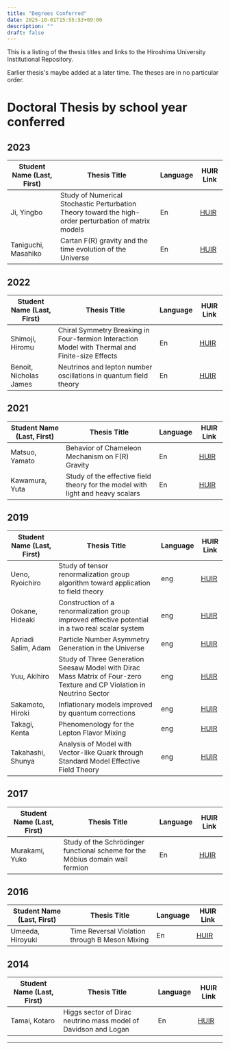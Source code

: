 ```yaml
---
title: "Degrees Conferred"
date: 2025-10-01T15:55:53+09:00
description: ""
draft: false
---
```

<!--
NOTE:
Tilte is displayed as Topic title in Home page and Listing page.
Description is displayed as Short summary in Home page.
This area up to !--more-- is displayed as Summary in listing pages linked from sidebar items.
-->
This is a listing of the thesis titles and links to the Hiroshima University Institutional Repository.
<!--more-->
<!-- First we give the [Doctoral thesis]({{< relref path="/members/past/degrees.md#doctoral-thesis-by-school-year-conferred" >}}), then the [Master`s thesis]({{<  relref path="/members/past/degrees.md#master-thesis-by-year-conferred" >}}). -->
Earlier thesis's maybe added at a later time.  The theses are in no particular order.

# Doctoral Thesis by school year conferred

## 2023
| Student Name (Last, First) | Thesis Title | Language | HUIR Link |
| ---- | ---- | ---- | ---- |
| Ji, Yingbo           | Study of Numerical Stochastic Perturbation Theory toward the high-order perturbation of matrix models | En | [HUIR](https://hiroshima.repo.nii.ac.jp/records/2001821)  |
| Taniguchi, Masahiko  | Cartan F(R) gravity and the time evolution of the Universe  | En | [HUIR](https://hiroshima.repo.nii.ac.jp/records/2001913) |

## 2022
| Student Name (Last, First) | Thesis Title | Language | HUIR Link |
| ---- | ---- | ---- | ---- |
| Shimoji, Hiromu |  Chiral Symmetry Breaking in Four-fermion Interaction Model with Thermal and Finite-size Effects | En | [HUIR](https://hiroshima.repo.nii.ac.jp/records/2002068) |
| Benoit, Nicholas James | Neutrinos and lepton number oscillations in quantum field theory | En | [HUIR](https://hiroshima.repo.nii.ac.jp/records/2002083) |

## 2021 
| Student Name (Last, First) | Thesis Title | Language | HUIR Link |
| ---- | ---- | ---- | ---- |
| Matsuo, Yamato |  Behavior of Chameleon Mechanism on F(R) Gravity | En | [HUIR](https://hiroshima.repo.nii.ac.jp/records/2002605) |
| Kawamura, Yuta |  Study of the effective field theory for the model with light and heavy scalars | En | [HUIR](https://hiroshima.repo.nii.ac.jp/records/2002604) |

## 2019
| Student Name (Last, First) | Thesis Title | Language | HUIR Link |
| ---- | ---- | ---- | ---- |
| Ueno, Ryoichiro | Study of tensor renormalization group algorithm toward application to field theory | eng | [HUIR](https://ir.lib.hiroshima-u.ac.jp/00048344) |
| Ookane, Hideaki | Construction of a renormalization group improved effective potential in a two real scalar system | eng | [HUIR](https://ir.lib.hiroshima-u.ac.jp/00048333) |
| Apriadi Salim, Adam | Particle Number Asymmetry Generation in the Universe | eng | [HUIR](https://ir.lib.hiroshima-u.ac.jp/00048348) |
| Yuu, Akihiro | Study of Three Generation Seesaw Model with Dirac Mass Matrix of Four-zero Texture and CP Violation in Neutrino Sector | eng | [HUIR](https://ir.lib.hiroshima-u.ac.jp/00049399) |
| Sakamoto, Hiroki | Inflationary models improved by quantum corrections | eng | [HUIR](https://ir.lib.hiroshima-u.ac.jp/00049444) |
| Takagi, Kenta | Phenomenology for the Lepton Flavor Mixing | eng | [HUIR](https://ir.lib.hiroshima-u.ac.jp/00049445) |
| Takahashi, Shunya | Analysis of Model with Vector-like Quark through Standard Model Effective Field Theory | eng | [HUIR](https://ir.lib.hiroshima-u.ac.jp/00049446) |

## 2017
| Student Name (Last, First) | Thesis Title | Language | HUIR Link |
| ---- | ---- | ---- | ---- |
| Murakami, Yuko | Study of the Schrödinger functional scheme for the Möbius domain wall fermion | En | [HUIR](https://hiroshima.repo.nii.ac.jp/records/2003991) |

## 2016
| Student Name (Last, First) | Thesis Title | Language | HUIR Link |
| ---- | ---- | ---- | ---- |
| Umeeda, Hiroyuki | Time Reversal Violation through B Meson Mixing | En | [HUIR](https://ir.lib.hiroshima-u.ac.jp/00043601) |

## 2014
| Student Name (Last, First) | Thesis Title | Language | HUIR Link |
|--------------------|-----------------------------------------------|------|---------------------------------------------------|
| Tamai, Kotaro  | Higgs sector of Dirac neutrino mass model of Davidson and Logan | En | [HUIR](https://hiroshima.repo.nii.ac.jp/records/2004692) |


---

<!---
# Master Thesis by year conferred
The master`s theses are not available in a digital form stored in the HUIR.  Instead, they can only be viewed in paper copies at our lab.
## 2021
| Student Name (Last, First) | Thesis Title | Language |
| ---- | ---- | ---- | 

## 2020
| Student Name (Last, First) | Thesis Title | Language |
| ---- | ---- | ---- |

## 2019
| Student Name (Last, First) | Thesis Title | Language |
| ---- | ---- | ---- |

## 2018
| Student Name (Last, First) | Thesis Title | Language |
| ---- | ---- | ---- |

-->
